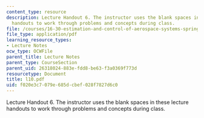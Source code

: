 ```yaml
---
content_type: resource
description: Lecture Handout 6. The instructor uses the blank spaces in these lecture
  handouts to work through problems and concepts during class.
file: /courses/16-30-estimation-and-control-of-aerospace-systems-spring-2004/f020e3c7079e685dcbef028f7827d6c0_l10.pdf
file_type: application/pdf
learning_resource_types:
- Lecture Notes
ocw_type: OCWFile
parent_title: Lecture Notes
parent_type: CourseSection
parent_uid: 26318024-883e-fdd8-be63-f3a0369f773d
resourcetype: Document
title: l10.pdf
uid: f020e3c7-079e-685d-cbef-028f7827d6c0
---
```

Lecture Handout 6. The instructor uses the blank spaces in these lecture handouts to work through problems and concepts during class.

